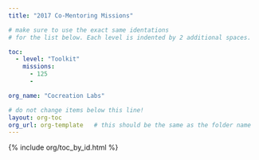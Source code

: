 ```yaml
---
title: "2017 Co-Mentoring Missions"

# make sure to use the exact same identations
# for the list below. Each level is indented by 2 additional spaces.

toc:                 
  - level: "Toolkit"
    missions:        
      - 125        
      - 

org_name: "Cocreation Labs"

# do not change items below this line!
layout: org-toc
org_url: org-template   # this should be the same as the folder name
---
```


{% include org/toc_by_id.html %}
